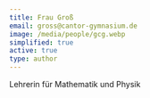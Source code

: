 ```yaml
---
title: Frau Groß
email: gross@cantor-gymnasium.de
image: /media/people/gcg.webp
simplified: true
active: true
type: author
---
```

Lehrerin für Mathematik und Physik
